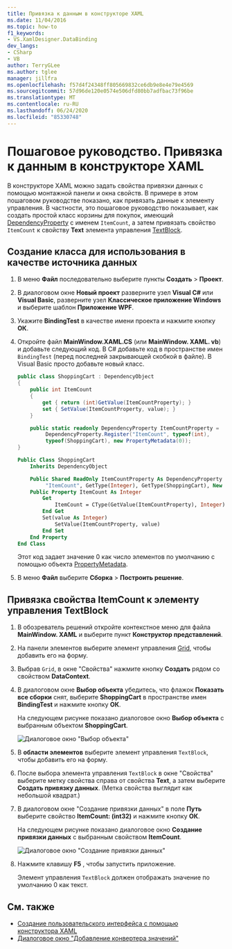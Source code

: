 ```yaml
---
title: Привязка к данным в конструкторе XAML
ms.date: 11/04/2016
ms.topic: how-to
f1_keywords:
- VS.XamlDesigner.DataBinding
dev_langs:
- CSharp
- VB
author: TerryGLee
ms.author: tglee
manager: jillfra
ms.openlocfilehash: f57d4f24348ff805669832ce6db9e8e4e79e4569
ms.sourcegitcommit: 57d96de120e0574e506dfd80bb7adfbac73f96be
ms.translationtype: MT
ms.contentlocale: ru-RU
ms.lasthandoff: 06/24/2020
ms.locfileid: "85330748"
---
```

# <a name="walkthrough-bind-to-data-in-xaml-designer"></a>Пошаговое руководство. Привязка к данным в конструкторе XAML

В конструкторе XAML можно задать свойства привязки данных с помощью монтажной панели и окна свойств. В примере в этом пошаговом руководстве показано, как привязать данные к элементу управления. В частности, это пошаговое руководство показывает, как создать простой класс корзины для покупок, имеющий [DependencyProperty](xref:Windows.UI.Xaml.DependencyProperty) с именем `ItemCount`, а затем привязать свойство `ItemCount` к свойству **Text** элемента управления [TextBlock](xref:Windows.UI.Xaml.Controls.TextBlock).

## <a name="to-create-a-class-to-use-as-a-data-source"></a>Создание класса для использования в качестве источника данных

1. В меню **Файл** последовательно выберите пункты **Создать** > **Проект**.

1. В диалоговом окне **Новый проект** разверните узел **Visual C#** или **Visual Basic**, разверните узел **Классическое приложение Windows** и выберите шаблон **Приложение WPF**.

1. Укажите **BindingTest** в качестве имени проекта и нажмите кнопку **ОК**.

1. Откройте файл **MainWindow.XAML.CS** (или **MainWindow. XAML. vb**) и добавьте следующий код. В C# добавьте код в пространстве имен `BindingTest` (перед последней закрывающей скобкой в файле). В Visual Basic просто добавьте новый класс.

   ```csharp
   public class ShoppingCart : DependencyObject
   {
       public int ItemCount
       {
           get { return (int)GetValue(ItemCountProperty); }
           set { SetValue(ItemCountProperty, value); }
       }

       public static readonly DependencyProperty ItemCountProperty =
            DependencyProperty.Register("ItemCount", typeof(int),
            typeof(ShoppingCart), new PropertyMetadata(0));
   }
   ```

   ```vb
   Public Class ShoppingCart
       Inherits DependencyObject

       Public Shared ReadOnly ItemCountProperty As DependencyProperty = DependencyProperty.Register(
            "ItemCount", GetType(Integer), GetType(ShoppingCart), New PropertyMetadata(0))
       Public Property ItemCount As Integer
           Get
               ItemCount = CType(GetValue(ItemCountProperty), Integer)
           End Get
           Set(value As Integer)
               SetValue(ItemCountProperty, value)
           End Set
       End Property
   End Class
   ```

   Этот код задает значение 0 как число элементов по умолчанию с помощью объекта [PropertyMetadata](xref:Windows.UI.Xaml.PropertyMetadata).

1. В меню **Файл** выберите **Сборка** > **Построить решение**.

## <a name="to-bind-the-itemcount-property-to-a-textblock-control"></a>Привязка свойства ItemCount к элементу управления TextBlock

1. В обозреватель решений откройте контекстное меню для файла **MainWindow. XAML** и выберите пункт **Конструктор представлений**.

1. На панели элементов выберите элемент управления [Grid](xref:Windows.UI.Xaml.Controls.Grid), чтобы добавить его на форму.

1. Выбрав `Grid`, в окне "Свойства" нажмите кнопку **Создать** рядом со свойством **DataContext**.

1. В диалоговом окне **Выбор объекта** убедитесь, что флажок **Показать все сборки** снят, выберите **ShoppingCart** в пространстве имен **BindingTest** и нажмите кнопку **ОК**.

     На следующем рисунке показано диалоговое окно **Выбор объекта** с выбранным объектом **ShoppingCart**.

     ![Диалоговое окно "Выбор объекта"](../designers/media/blendselectobject.png)

1. В **области элементов** выберите элемент управления `TextBlock`, чтобы добавить его на форму.

1. После выбора элемента управления `TextBlock` в окне "Свойства" выберите метку свойства справа от свойства **Text**, а затем выберите **Создать привязку данных**. (Метка свойства выглядит как небольшой квадрат.)

1. В диалоговом окне "Создание привязки данных" в поле **Путь** выберите свойство **ItemCount: (int32)** и нажмите кнопку **ОК**.

     На следующем рисунке показано диалоговое окно **Создание привязки данных** с выбранным свойством **ItemCount**.

     ![Диалоговое окно "Создание привязки данных"](../designers/media/xaml_create_data_binding.png)

1. Нажмите клавишу **F5** , чтобы запустить приложение.

     Элемент управления `TextBlock` должен отображать значение по умолчанию 0 как текст.

## <a name="see-also"></a>См. также

- [Создание пользовательского интерфейса с помощью конструктора XAML](../xaml-tools/creating-a-ui-by-using-xaml-designer-in-visual-studio.md)
- [Диалоговое окно "Добавление конвертера значений"](https://msdn.microsoft.com/library/c5f3d110-a541-4b55-8bca-928f77778af8)
